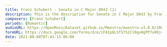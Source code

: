 ```yaml
---
title: Franz Schubert - Sonata in C Major D843 (1)
description: This is the description for Sonata in C Major D843 by Franz Schubert
composers: [Franz Schubert]
periods: [Romantic]
audioURL: https://OpenMusicDataset.github.io/Maestro/maestro-v3.0.0/2009/MIDI-Unprocessed_16_R2_2009_01_ORIG_MID--AUDIO_16_R2_2009_16_R2_2009_04_WAV.midi
formURL: https://docs.google.com/forms/d/e/1FAIpQLSfS7S2Cl0gxHgPP7u09jvFoGhrXlvox2dvjop3cMrRHFdZzog/viewform
date: 2021-08-08T07:43:13-06:00
---
```

